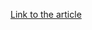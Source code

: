 [Link to the article](https://trendmicro.com/en_us/research/21/b/threat-actors-now-target-docker-via-container-escape-features.html)
